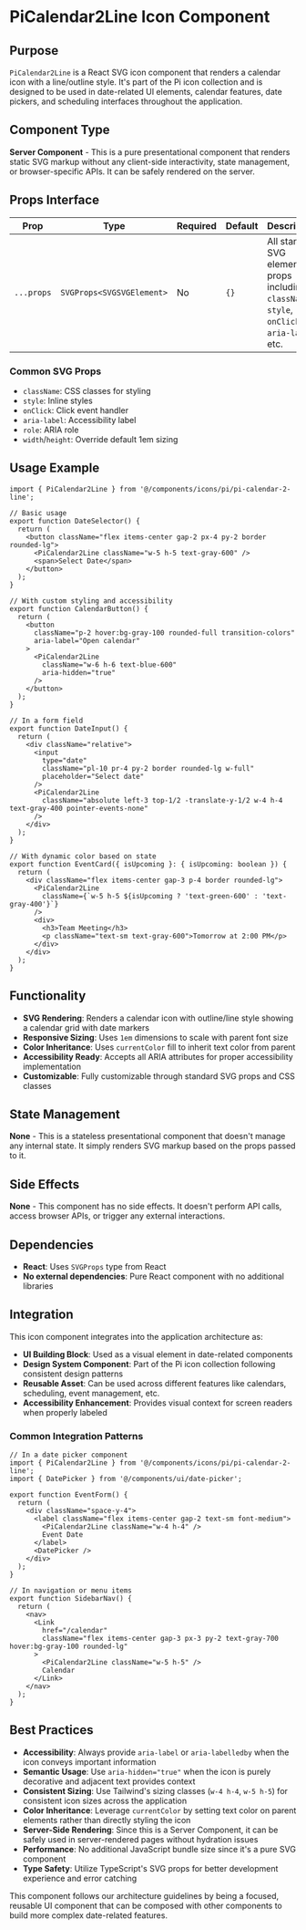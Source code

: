 # PiCalendar2Line Icon Component

## Purpose
`PiCalendar2Line` is a React SVG icon component that renders a calendar icon with a line/outline style. It's part of the Pi icon collection and is designed to be used in date-related UI elements, calendar features, date pickers, and scheduling interfaces throughout the application.

## Component Type
**Server Component** - This is a pure presentational component that renders static SVG markup without any client-side interactivity, state management, or browser-specific APIs. It can be safely rendered on the server.

## Props Interface

| Prop | Type | Required | Default | Description |
|------|------|----------|---------|-------------|
| `...props` | `SVGProps<SVGSVGElement>` | No | `{}` | All standard SVG element props including `className`, `style`, `onClick`, `aria-label`, etc. |

### Common SVG Props
- `className`: CSS classes for styling
- `style`: Inline styles
- `onClick`: Click event handler
- `aria-label`: Accessibility label
- `role`: ARIA role
- `width`/`height`: Override default 1em sizing

## Usage Example

```tsx
import { PiCalendar2Line } from '@/components/icons/pi/pi-calendar-2-line';

// Basic usage
export function DateSelector() {
  return (
    <button className="flex items-center gap-2 px-4 py-2 border rounded-lg">
      <PiCalendar2Line className="w-5 h-5 text-gray-600" />
      <span>Select Date</span>
    </button>
  );
}

// With custom styling and accessibility
export function CalendarButton() {
  return (
    <button 
      className="p-2 hover:bg-gray-100 rounded-full transition-colors"
      aria-label="Open calendar"
    >
      <PiCalendar2Line 
        className="w-6 h-6 text-blue-600" 
        aria-hidden="true"
      />
    </button>
  );
}

// In a form field
export function DateInput() {
  return (
    <div className="relative">
      <input 
        type="date" 
        className="pl-10 pr-4 py-2 border rounded-lg w-full"
        placeholder="Select date"
      />
      <PiCalendar2Line 
        className="absolute left-3 top-1/2 -translate-y-1/2 w-4 h-4 text-gray-400 pointer-events-none"
      />
    </div>
  );
}

// With dynamic color based on state
export function EventCard({ isUpcoming }: { isUpcoming: boolean }) {
  return (
    <div className="flex items-center gap-3 p-4 border rounded-lg">
      <PiCalendar2Line 
        className={`w-5 h-5 ${isUpcoming ? 'text-green-600' : 'text-gray-400'}`}
      />
      <div>
        <h3>Team Meeting</h3>
        <p className="text-sm text-gray-600">Tomorrow at 2:00 PM</p>
      </div>
    </div>
  );
}
```

## Functionality
- **SVG Rendering**: Renders a calendar icon with outline/line style showing a calendar grid with date markers
- **Responsive Sizing**: Uses `1em` dimensions to scale with parent font size
- **Color Inheritance**: Uses `currentColor` fill to inherit text color from parent
- **Accessibility Ready**: Accepts all ARIA attributes for proper accessibility implementation
- **Customizable**: Fully customizable through standard SVG props and CSS classes

## State Management
**None** - This is a stateless presentational component that doesn't manage any internal state. It simply renders SVG markup based on the props passed to it.

## Side Effects
**None** - This component has no side effects. It doesn't perform API calls, access browser APIs, or trigger any external interactions.

## Dependencies
- **React**: Uses `SVGProps` type from React
- **No external dependencies**: Pure React component with no additional libraries

## Integration
This icon component integrates into the application architecture as:

- **UI Building Block**: Used as a visual element in date-related components
- **Design System Component**: Part of the Pi icon collection following consistent design patterns
- **Reusable Asset**: Can be used across different features like calendars, scheduling, event management, etc.
- **Accessibility Enhancement**: Provides visual context for screen readers when properly labeled

### Common Integration Patterns
```tsx
// In a date picker component
import { PiCalendar2Line } from '@/components/icons/pi/pi-calendar-2-line';
import { DatePicker } from '@/components/ui/date-picker';

export function EventForm() {
  return (
    <div className="space-y-4">
      <label className="flex items-center gap-2 text-sm font-medium">
        <PiCalendar2Line className="w-4 h-4" />
        Event Date
      </label>
      <DatePicker />
    </div>
  );
}

// In navigation or menu items
export function SidebarNav() {
  return (
    <nav>
      <Link 
        href="/calendar" 
        className="flex items-center gap-3 px-3 py-2 text-gray-700 hover:bg-gray-100 rounded-lg"
      >
        <PiCalendar2Line className="w-5 h-5" />
        Calendar
      </Link>
    </nav>
  );
}
```

## Best Practices
- **Accessibility**: Always provide `aria-label` or `aria-labelledby` when the icon conveys important information
- **Semantic Usage**: Use `aria-hidden="true"` when the icon is purely decorative and adjacent text provides context
- **Consistent Sizing**: Use Tailwind's sizing classes (`w-4 h-4`, `w-5 h-5`) for consistent icon sizes across the application
- **Color Inheritance**: Leverage `currentColor` by setting text color on parent elements rather than directly styling the icon
- **Server-Side Rendering**: Since this is a Server Component, it can be safely used in server-rendered pages without hydration issues
- **Performance**: No additional JavaScript bundle size since it's a pure SVG component
- **Type Safety**: Utilize TypeScript's SVG props for better development experience and error catching

This component follows our architecture guidelines by being a focused, reusable UI component that can be composed with other components to build more complex date-related features.